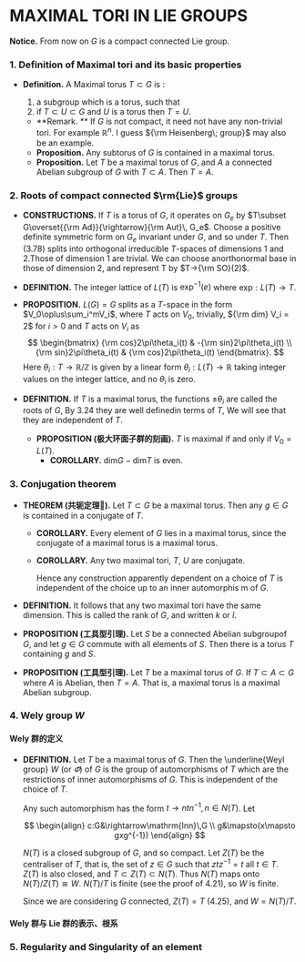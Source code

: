 # MAXIMAL TORI IN LIE GROUPS

**Notice.** From now on $G$ is a compact connected $\mathrm{Lie}$ group. 

### 1. Definition of Maximal tori and its basic properties

- **Definition.** A Maximal torus $T\subset G$ is : 

  1. a subgroup which is a torus, such that
  2. if $T\subset U\subset G$ and $U$ is a torus then $T=U$. 

  

  -  **Remark. ** If $G$ is not compact, it need not have any non-trivial tori. For example $\mathbb{R}^n$. I guess ${\rm Heisenberg\; group}$ may also be an example. 
  - **Proposition.** Any subtorus of $G$ is contained in a maximal torus. 
  - **Proposition.** Let $T$ be a maximal torus of $G$, and $A$ a connected Abelian subgroup of $G$ with $T\subset A$. Then $T=A$. 



 ### 2. Roots of compact connected $\rm{Lie}$ groups 

- **CONSTRUCTIONS.** If $T$ is a torus of $G$, it operates on $G_e$ by $T\subset G\overset{{\rm Ad}}{\rightarrow}{\rm Aut}\, G_e$. Choose a positive definite symmetric form on $G_e$ invariant under $G$, and so under $T$. Then (3.78) splits into orthogonal irreducible $T$-spaces of dimensions $1$ and $2$.Those of dimension $1$ are trivial. We can choose anorthonormal base in those of dimension $2$, and represent T by $T→{\rm SO}(2)$. 

- **DEFINITION.** The integer lattice of $L(T)$ is $\mathrm{exp}^{-1}(e)$ where $\mathrm{exp} : L(T)\rightarrow T$. 

- **PROPOSITION.** $L(G)=G$ splits as a $T$-space in the form $V_0\oplus\sum_i^mV_i$, where $T$ acts on $V_0$, trivially, ${\rm dim} V_i = 2$ for $i >0$ and $T$ acts on $V_i$ as 
  $$
  \begin{bmatrix}
  {\rm cos}2\pi\theta_i(t) & -{\rm sin}2\pi\theta_i(t) \\ 
  {\rm sin}2\pi\theta_i(t) & {\rm cos}2\pi\theta_i(t)
  \end{bmatrix}.
  $$
  Here $θ_i:T\rightarrow \mathbb{R}/\mathbb{Z}$ is given by a linear form $θ_i:L(T)\rightarrow\mathbb{R}$ taking integer values on the integer lattice, and no $\theta_i$ is zero. 

- **DEFINITION.** If $T$ is a maximal torus, the functions $\pm\theta_i$ are called the roots of $G$, By 3.24 they are well definedin terms of $T$, We will see that they are independent of $T$. 
  - **PROPOSITION (极大环面子群的刻画).** $T$ is maximal if and only if $V_0=L(T)$. 
    - **COROLLARY.** $\mathrm{dim} G-\mathrm{dim} T$ is even.



### 3. Conjugation theorem

- **THEOREM (共轭定理🌟).** Let $T\subset G$ be a maximal torus. Then any $g\in G$ is contained in a conjugate of $T$. 

  - **COROLLARY.** Every element of $G$ lies in a maximal torus, since the conjugate of a maximal torus is a maximal torus. 

  - **COROLLARY.** Any two maximal tori, $T$, $U$ are conjugate. 

    Hence any construction apparently dependent on a choice of $T$ is independent of the choice up to an inner automorphis m of $G$. 

- **DEFINITION.** It follows that any two maximal tori have the same dimension. This is called the rank of $G$, and written $k$ or $l$. 
- **PROPOSITION (工具型引理).** Let $S$ be a connected Abelian subgroupof $G$, and let $g\in G$ commute with all elements of $S$. Then there is a torus $T$ containing $g$ and $S$. 
- **PROPOSITION (工具型引理).** Let $T$ be a maximal torus of $G$. If $T\subset A\subset G$ where $A$ is Abelian, then $T=A$. That is, a maximal torus is a maximal Abelian subgroup.



### 4. Wely group $W$ 

#### Wely 群的定义

- **DEFINITION.** Let $T$ be a maximal torus of $G$. Then the \underline{Weyl group} $W$ (or $\varPhi$) of $G$ is the group of automorphisms of $T$ which are the restrictions of inner automorphisms of $G$. This is independent of the choice of $T$.

  Any such automorphism has the form $t\to ntn^{-1}, n\in N(T)$​. Let 

  $$
  \begin{align}
  c:G&\rightarrow\mathrm{Inn}\,G \\
  g&\mapsto(x\mapsto gxg^{-1})
  \end{align}
  $$
  
  
  $N(T)$ is a closed subgroup of $G$, and so compact. Let $Z(T)$ be the centraliser of $T$, that is, the set of $z\in G$ such that $ztz^{-1}=t$ all $t\in T$. $Z(T)$ is also closed, and $T\subset Z(T)\subset N(T)$. Thus $N(T)$ maps onto $N(T)/Z(T)\cong W$. $N(T)/T$ is finite (see the proof of 4.21), so $W$ is finite. 
  
  Since we are considering $G$ connected, $Z(T)=T$ (4.25), and $W = N(T)/T$. 

#### Wely 群与 Lie 群的表示、根系



### 5. Regularity and Singularity of an element







